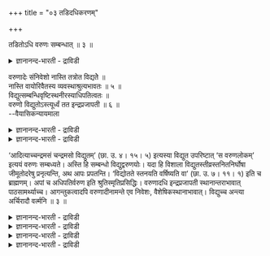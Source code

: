 +++
title = "०३ तडिदधिकरणम्"

+++

तडितोऽधि वरुणः सम्बन्धात् ॥ ३ ॥  
<details><summary>ज्ञानानन्द-भारती - द्राविडी</summary>

तडिदोअदि वरुण: सम्बन्दात् ॥ ३ ॥
</details>

वरुणादेः संनिवेशो नास्ति तत्रोत विद्यतेे ॥  
नास्ति वायोरिवैतस्य व्यवस्थाश्रुत्यभावतः ॥ ५ ॥  
विद्युत्सम्बन्धिवृष्टिस्थनीरस्याधिपतित्वतः ॥  
वरुणो विद्युतोऽस्त्यूर्ध्वं तत इन्द्रप्रजापती ॥ ६ ॥  
--वैयासिकन्यायमाला

<details><summary>ज्ञानानन्द-भारती - द्राविडी</summary>

अङ्गे वरुणऩ् मुदलियदिऱ्कु इडम् कॊडुप्पदु इल्लैया? अल्लदु उण्डा? वायुविऱ्कु इरुन्ददु पोल इदऱ्कु तीर्माऩित्तुक् कॊडुक्कुम् सुरुदि इल्लाद पडियाल् इडम् किडैयादु।
</details>

<details><summary>ज्ञानानन्द-भारती - द्राविडी</summary>

मिऩ्ऩलोडु सम्बन्दप्पट्ट मऴैयिलुळ्ळ जलत् तिऱ्कु अदिबदियाय् इरुक्कुम् तऩ्मैयिरुप्पदाल्, मिऩ्ऩलुक्कु मेल् वरुणऩ् इरुक्किऱार्। पिऱगु इन्दिरऩुम् पिरजाबदियुम्।
</details>

‘आदित्याच्चन्द्रमसं चन्द्रमसो विद्युतम्’ (छा. उ. ४। १५। ५) इत्यस्या विद्युत उपरिष्टात् ‘स वरुणलोकम्’ इत्ययं वरुणः सम्बध्यते। अस्ति हि सम्बन्धो विद्युद्वरुणयोः। यदा हि विशाला विद्युतस्तीव्रस्तनितनिर्घोषा जीमूतोदरेषु प्रनृत्यन्ति, अथ आपः प्रपतन्ति। ‘विद्योतते स्तनयति वर्षिष्यति वा’ (छा. उ. ७। ११। १) इति च ब्राह्मणम्। अपां च अधिपतिर्वरुण इति श्रुतिस्मृतिप्रसिद्धिः। वरुणादधि इन्द्रप्रजापती स्थानान्तराभावात् पाठसामर्थ्याच्च। आगन्तुकत्वादपि वरुणादीनामन्ते एव निवेशः, वैशेषिकस्थानाभावात्। विद्युच्च अन्त्या अर्चिरादौ वर्त्मनि ॥ ३ ॥

<details><summary>ज्ञानानन्द-भारती - द्राविडी</summary>

(कौषीदगि उबनिषत्तु वरुणलोगम्, इन्दिर लोगम्, पिरजाबदिलोगम् इम्मूऩ्ऱैयुम् पिरह्मलोग मार्क्कत्तिल् कूऱुगिऱदु। अर्च्चिरादि मार्क्कत्तिल् इवैगळै सेर्प्पदऱ्कु ऎव्विद आदारमुमिल्लै ऎऩ्ऱु पूर्वबक्षम्।
</details>

<details><summary>ज्ञानानन्द-भारती - द्राविडी</summary>

मिऩ्ऩलुक्कुम्, मऴैक्कुम् तॊडर्बु इरुप्पदाल् मऴैयिऩाल् वरुम् जलत्तिऱ्कु वरुणऩ् अदिबदियाऩदाल् इन्द सम्बन्दत्तैक्कॊण्डु वित्युत्लोगत्तिऱ्कुप् पिऱगु वरुणलोगत्तै सेर्क्क वेण्डुम्। इन्दिरलोगत् तुक्कुम् पिरजाबदि लोगत्तिऱ्कुम् तऩियाग स्ताऩम् कुऱिप्पिडाददाल् कडैसियिल् अदावदु वरुणलोगत् तिऱ्कुप् पिऱगु सेर्क्कवेण्डुम् ऎऩ्ऱु सित्तान्दम्)।
</details>

<details><summary>ज्ञानानन्द-भारती - द्राविडी</summary>

"आदित्यऩिडमिरुन्दु सन्दिरऩै, सन्दिरऩिडमिरुन्दु मिऩ्ऩलै” (सान्।IV-१५-५) ऎऩ्ऱ इन्द मिऩ्ऩलुक्कुमेल् अवऩ् वरुणलोगम् ऎऩ्ऱ वरुणऩ् सम्बन्दप्पडुगिऱार्। मिऩ्ऩलुक्कुम्, वरुणऩुक्कुम् सम्बन्दमिरुक्किऱदल् लवा? मेगङ्गळुडैय मत्तियिल् ऎप्पॊऴुदु तीविरमाऩ इडियिऩ् सप्तत्तुडऩ् विसालमाग मिऩ्ऩल् नर्त्तऩम् सॆय् किऱदो, अप्पॊऴुदु जलम् पॊऴियुम्। "मिऩ्ऩुगिऱदु, इडिक्किऱदु, वर्षिक्किऱदु" (सान्।II-११-१) ऎऩ्ऱु पिराह् मणमुम् सॊल्गिऱदु; जलत्तिऱ्कु अदिबदि वरुणऩ् ऎऩ्ऱु सुरुदियिलुम् स्मिरुदियिलुम् पिरसित्तियुमिरुक्किऱदु।
</details>

<details><summary>ज्ञानानन्द-भारती - द्राविडी</summary>

वरुणऩुक्कुमेल् इन्दिरऩुम् पिरजाबदियुम्, वेऱु इडमिल्लाददिऩालुम् वेद पाडत्तिऩ् पलत्तिऩा लुम्, वरुणऩ् मुदलाऩवर्गळ् पुदिदाय् वन्दबडियालुम् कडैसियिल् ताऩ् अवर्गळुक्कु इडम्, विसेषमाऩ स्ताऩमिल्लाददिऩाल्, मिऩ्ऩल् अर्च्चिरादि मार्क्कत्तिल् कडैसियिल् उळ्ळदु।
</details>

